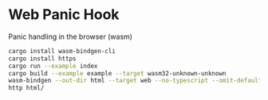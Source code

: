 # Web Panic Hook
Panic handling in the browser (wasm)

```bash
cargo install wasm-bindgen-cli
cargo install https
cargo run --example index
cargo build --example example --target wasm32-unknown-unknown
wasm-bindgen --out-dir html --target web --no-typescript --omit-default-module-path target/wasm32-unknown-unknown/debug/examples/example.wasm
http html/
```
